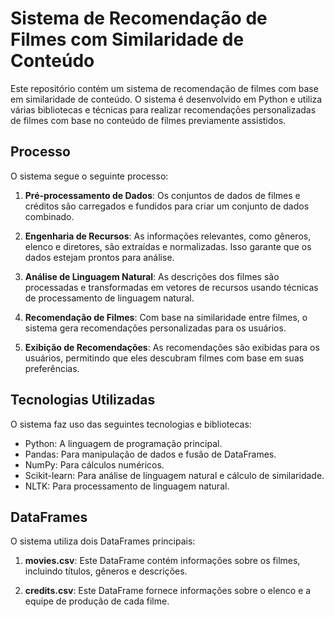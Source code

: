 # Sistema de Recomendação de Filmes com Similaridade de Conteúdo

Este repositório contém um sistema de recomendação de filmes com base em similaridade de conteúdo. O sistema é desenvolvido em Python e utiliza várias bibliotecas e técnicas para realizar recomendações personalizadas de filmes com base no conteúdo de filmes previamente assistidos.

## Processo

O sistema segue o seguinte processo:

1. **Pré-processamento de Dados**: Os conjuntos de dados de filmes e créditos são carregados e fundidos para criar um conjunto de dados combinado.

2. **Engenharia de Recursos**: As informações relevantes, como gêneros, elenco e diretores, são extraídas e normalizadas. Isso garante que os dados estejam prontos para análise.

3. **Análise de Linguagem Natural**: As descrições dos filmes são processadas e transformadas em vetores de recursos usando técnicas de processamento de linguagem natural.

4. **Recomendação de Filmes**: Com base na similaridade entre filmes, o sistema gera recomendações personalizadas para os usuários.

5. **Exibição de Recomendações**: As recomendações são exibidas para os usuários, permitindo que eles descubram filmes com base em suas preferências.

## Tecnologias Utilizadas

O sistema faz uso das seguintes tecnologias e bibliotecas:

- Python: A linguagem de programação principal.
- Pandas: Para manipulação de dados e fusão de DataFrames.
- NumPy: Para cálculos numéricos.
- Scikit-learn: Para análise de linguagem natural e cálculo de similaridade.
- NLTK: Para processamento de linguagem natural.

## DataFrames

O sistema utiliza dois DataFrames principais:

1. **movies.csv**: Este DataFrame contém informações sobre os filmes, incluindo títulos, gêneros e descrições.

2. **credits.csv**: Este DataFrame fornece informações sobre o elenco e a equipe de produção de cada filme.
